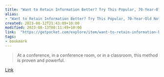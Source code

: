 ```yaml
---
title: "Want to Retain Information Better? Try This Popular, 70-Year-Old Note-Taking Method"
alias:
- "Want to Retain Information Better? Try This Popular, 70-Year-Old Note-Taking Method"
created: 2023-08-12T21:43:09+10:00
modified: 2023-08-13T00:11:49+10:00
link:  "https://getpocket.com/explore/item/want-to-retain-information-better-try-this-popular-70-year-old-note-taking-method"
tags:
- bookmark
---
```


> At a conference, in a conference room, or in a classroom, this method is proven and powerful.

[Link](https://getpocket.com/explore/item/want-to-retain-information-better-try-this-popular-70-year-old-note-taking-method)